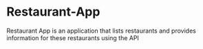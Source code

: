 # Restaurant-App
Restaurant App is an application that lists restaurants and provides information for these restaurants using the API
